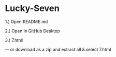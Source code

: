 # Lucky-Seven

1.) Open README.md 

2.) Open in GitHub Desktop

3.) 7.html


-- or download as a zip and extract all & select 7.html


